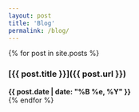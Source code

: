 ```yaml
---
layout: post
title: 'Blog'
permalink: /blog/
---
```

{% for post in site.posts %}  
### [{{ post.title }}]({{ post.url }})
**{{ post.date | date: "%B %e, %Y" }}**    
{% endfor %}  

